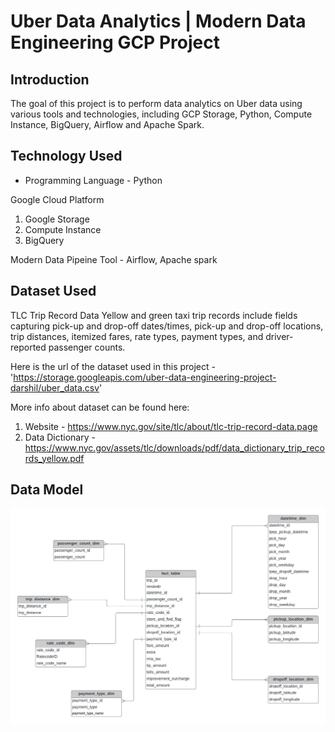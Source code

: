 # Uber Data Analytics | Modern Data Engineering GCP Project

## Introduction

The goal of this project is to perform data analytics on Uber data using various tools and technologies, including GCP Storage, Python, Compute Instance, BigQuery, Airflow and Apache Spark.


## Technology Used
- Programming Language - Python

Google Cloud Platform
1. Google Storage
2. Compute Instance 
3. BigQuery

Modern Data Pipeine Tool  - Airflow, Apache spark



## Dataset Used
TLC Trip Record Data
Yellow and green taxi trip records include fields capturing pick-up and drop-off dates/times, pick-up and drop-off locations, trip distances, itemized fares, rate types, payment types, and driver-reported passenger counts. 

Here is the url of the dataset used in this project - 'https://storage.googleapis.com/uber-data-engineering-project-darshil/uber_data.csv'

More info about dataset can be found here:
1. Website - https://www.nyc.gov/site/tlc/about/tlc-trip-record-data.page
2. Data Dictionary - https://www.nyc.gov/assets/tlc/downloads/pdf/data_dictionary_trip_records_yellow.pdf

## Data Model
<img src="data_model.jpeg">


